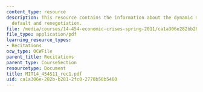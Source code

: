 ```yaml
---
content_type: resource
description: This resource contains the information about the dynamic model of debt,
  default and renegotiation.
file: /media/courses/14-454-economic-crises-spring-2011/ca1a306e282bb2812fc02778b58b5460_MIT14_454S11_rec1.pdf
file_type: application/pdf
learning_resource_types:
- Recitations
ocw_type: OCWFile
parent_title: Recitations
parent_type: CourseSection
resourcetype: Document
title: MIT14_454S11_rec1.pdf
uid: ca1a306e-282b-b281-2fc0-2778b58b5460
---
```

